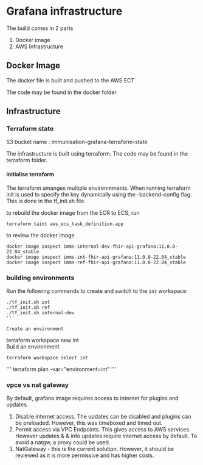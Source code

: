 # Grafana infrastructure

The build comes in 2 parts

1. Docker image
2. AWS Infrastructure

## Docker Image

The docker file is built and pushed to the AWS ECT

The code may be found in the docker folder.

## Infrastructure

### Terraform state

S3 bucket name : immunisation-grafana-terraform-state

The infrastructure is built using terraform. The code may be found in the terraform folder.

#### initialise terraform

The terraform amanges multiple environmments. When running terraform init is used to specify the key dynamically using the -backend-config flag. This is done in the tf_init.sh file.

to rebuild the docker image from the ECR to ECS, run

```
terraform taint aws_ecs_task_definition.app
```

to review the docker image

```
docker image inspect imms-internal-dev-fhir-api-grafana:11.0.0-22.04_stable
docker image inspect imms-int-fhir-api-grafana:11.0.0-22.04_stable
docker image inspect imms-ref-fhir-api-grafana:11.0.0-22.04_stable
```

### building environments

Run the following commands to create and switch to the `int` workspace:

```
./tf_init.sh int
./tf_init.sh ref
./tf_init.sh internal-dev
'''

Create an environment
```

terraform workspace new int  
Build an environment

```
terraform workspace select int
```

'''
terraform plan -var="environment=int"
'''

### vpce vs nat gateway

By default, grafana image requires access to internet for plugins and updates.

1. Disable internet access. The updates can be disabled and plugins can be preloaded. However, this was timeboxed and timed out.
2. Permit access via VPC Endpoints. This gives access to AWS services. However updates & & info updates require internet access by default. To avoid a natgw, a proxy could be used.
3. NatGateway - this is the current solutipn. However, it should be reviewed as it is more permissive and has higher costs.
